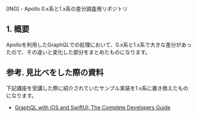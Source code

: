 [ING] - Apollo 0.x系と1.x系の差分調査用リポジトリ

## 1. 概要

Apolloを利用したGraphQLでの処理において、0.x系と1.x系で大きな差分があったので、その違いと変化した部分をまとめたものになります。

## 参考. 見比べをした際の資料

下記講座を受講した際に紹介されていたサンプル実装を1.x系に置き換えたものになります。

- [GraphQL with iOS and SwiftUI: The Complete Developers Guide](https://www.udemy.com/course/graphql-in-ios-using-swift/) 
